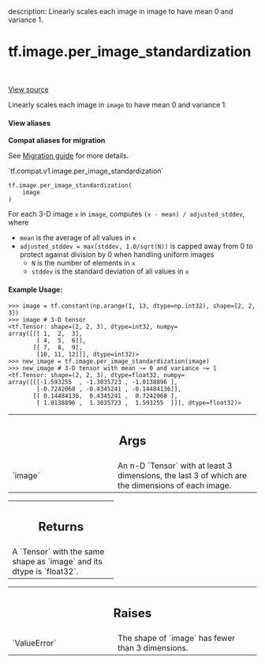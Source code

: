 description: Linearly scales each image in image to have mean 0 and variance 1.

<div itemscope itemtype="http://developers.google.com/ReferenceObject">
<meta itemprop="name" content="tf.image.per_image_standardization" />
<meta itemprop="path" content="Stable" />
</div>

# tf.image.per_image_standardization

<!-- Insert buttons and diff -->

<table class="tfo-notebook-buttons tfo-api nocontent" align="left">

</table>

<a target="_blank" class="external" href="/code/stable/tensorflow/python/ops/image_ops_impl.py">View source</a>



Linearly scales each image in `image` to have mean 0 and variance 1.


<section class="expandable">
  <h4 class="showalways">View aliases</h4>
  <p>
<b>Compat aliases for migration</b>
<p>See
<a href="https://www.tensorflow.org/guide/migrate">Migration guide</a> for
more details.</p>
<p>`tf.compat.v1.image.per_image_standardization`</p>
</p>
</section>

<pre class="devsite-click-to-copy prettyprint lang-py tfo-signature-link">
<code>tf.image.per_image_standardization(
    image
)
</code></pre>



<!-- Placeholder for "Used in" -->

For each 3-D image `x` in `image`, computes `(x - mean) / adjusted_stddev`,
where

- `mean` is the average of all values in `x`
- `adjusted_stddev = max(stddev, 1.0/sqrt(N))` is capped away from 0 to
  protect against division by 0 when handling uniform images
  - `N` is the number of elements in `x`
  - `stddev` is the standard deviation of all values in `x`

#### Example Usage:



```
>>> image = tf.constant(np.arange(1, 13, dtype=np.int32), shape=[2, 2, 3])
>>> image # 3-D tensor
<tf.Tensor: shape=(2, 2, 3), dtype=int32, numpy=
array([[[ 1,  2,  3],
        [ 4,  5,  6]],
       [[ 7,  8,  9],
        [10, 11, 12]]], dtype=int32)>
>>> new_image = tf.image.per_image_standardization(image)
>>> new_image # 3-D tensor with mean ~= 0 and variance ~= 1
<tf.Tensor: shape=(2, 2, 3), dtype=float32, numpy=
array([[[-1.593255  , -1.3035723 , -1.0138896 ],
        [-0.7242068 , -0.4345241 , -0.14484136]],
       [[ 0.14484136,  0.4345241 ,  0.7242068 ],
        [ 1.0138896 ,  1.3035723 ,  1.593255  ]]], dtype=float32)>
```

<!-- Tabular view -->
 <table class="responsive fixed orange">
<colgroup><col width="214px"><col></colgroup>
<tr><th colspan="2"><h2 class="add-link">Args</h2></th></tr>

<tr>
<td>
`image`<a id="image"></a>
</td>
<td>
An n-D `Tensor` with at least 3 dimensions, the last 3 of which are
the dimensions of each image.
</td>
</tr>
</table>



<!-- Tabular view -->
 <table class="responsive fixed orange">
<colgroup><col width="214px"><col></colgroup>
<tr><th colspan="2"><h2 class="add-link">Returns</h2></th></tr>
<tr class="alt">
<td colspan="2">
A `Tensor` with the same shape as `image` and its dtype is `float32`.
</td>
</tr>

</table>



<!-- Tabular view -->
 <table class="responsive fixed orange">
<colgroup><col width="214px"><col></colgroup>
<tr><th colspan="2"><h2 class="add-link">Raises</h2></th></tr>

<tr>
<td>
`ValueError`<a id="ValueError"></a>
</td>
<td>
The shape of `image` has fewer than 3 dimensions.
</td>
</tr>
</table>

